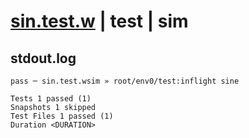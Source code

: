 # [sin.test.w](../../../../../../tests/sdk_tests/math/sin.test.w) | test | sim

## stdout.log
```log
pass ─ sin.test.wsim » root/env0/test:inflight sine

Tests 1 passed (1)
Snapshots 1 skipped
Test Files 1 passed (1)
Duration <DURATION>
```

